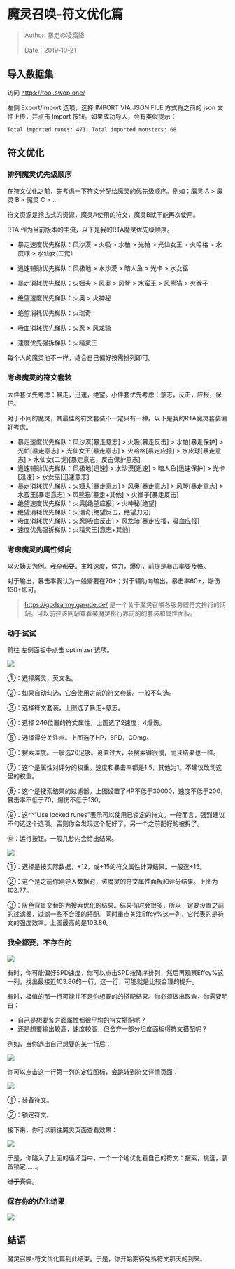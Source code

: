 # 魔灵召唤-符文优化篇

> Author: 暴走の凌霜降
>
> Date：2019-10-21

## 导入数据集

访问 https://tool.swop.one/ 

左侧 Export/Import 选项，选择 IMPORT VIA JSON FILE 方式将之前的 json 文件上传，并点击 Import 按钮。如果成功导入，会有类似提示：

```
Total imported runes: 471; Total imported monsters: 68.
```

## 符文优化

### 排列魔灵优先级顺序

在符文优化之前，先考虑一下符文分配给魔灵的优先级顺序。例如：魔灵 A > 魔灵 B > 魔灵 C > ...

符文资源是抢占式的资源，魔灵A使用的符文，魔灵B就不能再次使用。

RTA 作为当前版本的主流，以下是我的RTA魔灵优先级顺序。

- 暴走速度优先梯队：风沙漠 > 火吸 > 水帕 > 光帕 > 光仙女王 > 火哈格 > 水皮球 > 水仙女(二觉）

- 迅速辅助优先梯队：风极地 > 水沙漠 > 暗人鱼 > 光卡 > 水女巫

- 暴走消耗优先梯队：火姨夫 > 风奥 > 风琴 > 水蛮王 > 风熊猫 > 火猴子

- 绝望速度优先梯队：火奥 > 火神秘 

- 绝望消耗优先梯队：火瑞奇

- 吸血消耗优先梯队：火忍 > 风龙骑

- 速度优先强拆梯队：火精灵王

每个人的魔灵池不一样，结合自己偏好按需排列即可。

### 考虑魔灵的符文套装

大件套优先考虑：暴走，迅速，绝望。小件套优先考虑：意志，反击，应报，保护。

对于不同的魔灵，其最佳的符文套装不一定只有一种。以下是我的RTA魔灵套装偏好考虑。

- 暴走速度优先梯队：风沙漠[暴走意志] > 火吸[暴走反击] > 水帕[暴走保护] > 光帕[暴走意志] > 光仙女王[暴走意志] > 火哈格[暴走应报] > 水皮球[暴走意志] > 水仙女(二觉)[暴走意志，反击保护意志]
- 迅速辅助优先梯队：风极地[迅速] > 水沙漠[迅速] > 暗人鱼[迅速保护] > 光卡[迅速] > 水女巫[迅速意志]
- 暴走消耗优先梯队：火姨夫[暴走意志] > 风奥[暴走意志] > 风琴[暴走意志] > 水蛮王[暴走意志] > 风熊猫[暴走+其他] > 火猴子[暴走反击]
- 绝望速度优先梯队：火奥[绝望应报] > 火神秘[绝望] 
- 绝望消耗优先梯队：火瑞奇[绝望反击，绝望刀刃]
- 吸血消耗优先梯队：火忍[吸血反击] > 风龙骑[暴走应报，吸血应报]
- 速度优先强拆梯队：火精灵王[意志+其他]

### 考虑魔灵的属性倾向

以火姨夫为例。~~我全都要~~。主堆速度，体力，爆伤，前提是暴击率要及格。

对于输出，暴击率我认为一般需要在70+；对于辅助向输出，暴击率60+，爆伤130+即可。

>https://godsarmy.garude.de/ 
>是一个关于魔灵召唤各服务器符文排行的网站。可以前往该网站查看某魔灵排行靠前的的套装和属性面板。

### 动手试试

前往 左侧面板中点击 optimizer 选项。

![](assets/optimizer-panel-1571649331518.jpg)

①：选择魔灵，英文名。

②：如果自动勾选，它会使用之前的符文套装。一般不勾选。

③：选择符文套装，上图选了暴走+意志。

④：选择 246位置的符文属性，上图选了2速度，4爆伤。

⑤：选择得分关注点。上图选了HP，SPD，CDmg。

⑥：搜索深度。一般选20足够。设置过大，会搜索得很慢，而且结果也一样。

⑦：这个是属性对评分的权重。速度和暴击率都是1.5，其他为1。不建议改动这里的权重。

⑧：这个是搜索结果的过滤器。上图设置了HP不低于30000，速度不低于200，暴击率不低于70，爆伤不低于130。

⑨：这个“Use locked runes"表示可以使用已锁定的符文。一般而言，强烈建议不勾选这个选项。否则你会发现这个配好了，另一个之前配好的被拆了。

⑩：运行按钮。一般几秒内会给出结果。

![](assets/optimizer-result.jpg)

①：选择是按实际数据，+12，或+15的符文属性计算结果。一般选+15。

②：这个是之前你刚导入数据时，该魔灵的符文属性面板和评分结果。上图为102.77。

③：灰色背景交替的为搜索优化的结果。结果有时会很多，所以一定要设置之前的过滤器，过滤一些不合理的搭配。同时重点关注Effcy%这一列，它代表的是符文的强度效率。上图最高的是103.86。

### 我全都要，不存在的

![](assets/select-1.jpg)

有时，你可能偏好SPD速度，你可以点击SPD按降序排列，然后再观察Effcy%这一列，找出最接近103.86的一行，这一行，可能就是比较合理的提升。

有时，极值的那一行可能并不是你想要的的搭配结果。你必须做出取舍，你需要明白：
- 自己是想要各方面属性都很平均的符文搭配呢？
- 还是想要输出较高，速度较高，但舍弃一部分坦度面板得符文搭配呢？

例如，当你选出自己想要的某一行后：

![](assets/select-final.jpg)

你可以点击这一行第一列的定位图标，会跳转到符文详情页面：

![](assets/jump-to-runes-manage.jpg)

①：装备符文。

②：锁定符文。

接下来，你可以前往魔灵页面查看效果：

![](assets/preview-your-monsters.jpg)

于是，你陷入了上面的循坏当中，一个一个地优化着自己的符文：搜索，挑选，装备锁定......。

~~过于真实~~。

### 保存你的优化结果

![](assets/export-data.jpg)

## 结语

魔灵召唤-符文优化篇到此结束。于是，你开始期待免拆符文那天的到来。

